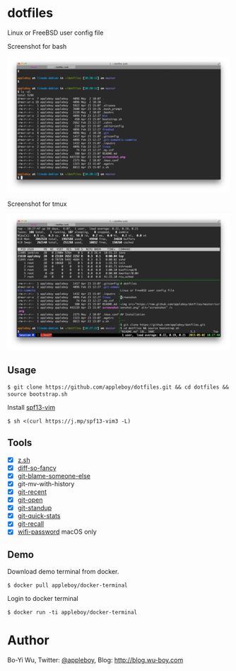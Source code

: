 # dotfiles

Linux or FreeBSD user config file

Screenshot for bash

![bash screenshot](screenshot/bash.png)

Screenshot for tmux

![bash screenshot](screenshot/tmux.png)

## Usage

```
$ git clone https://github.com/appleboy/dotfiles.git && cd dotfiles && source bootstrap.sh
```

Install [spf13-vim](https://github.com/spf13/spf13-vim)

```
$ sh <(curl https://j.mp/spf13-vim3 -L)
```

## Tools

* [x] [z.sh](https://github.com/rupa/z)
* [x] [diff-so-fancy](https://github.com/stevemao/diff-so-fancy)
* [x] [git-blame-someone-else](https://github.com/jayphelps/git-blame-someone-else)
* [x] git-mv-with-history
* [x] [git-recent](https://github.com/paulirish/git-recent)
* [x] [git-open](https://github.com/paulirish/git-open)
* [x] [git-standup](https://github.com/kamranahmedse/git-standup)
* [x] [git-quick-stats](https://github.com/arzzen/git-quick-stats)
* [x] [git-recall](https://github.com/Fakerr/git-recall)
* [x] [wifi-password](https://github.com/rauchg/wifi-password) macOS only

## Demo

Download demo terminal from docker.

```
$ docker pull appleboy/docker-terminal
```

Login to docker terminal

```
$ docker run -ti appleboy/docker-terminal
```

# Author

Bo-Yi Wu, Twitter: [@appleboy](http://twitter.com/appleboy "Twitter"), Blog: http://blog.wu-boy.com
